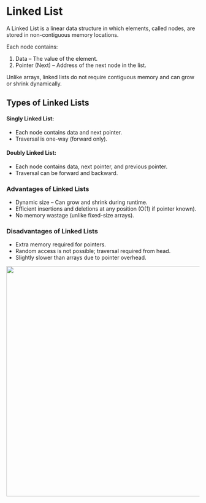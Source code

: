 # Linked List
A Linked List is a linear data structure in which elements, called nodes, are stored in non-contiguous memory locations.

Each node contains:
1. Data – The value of the element.
2. Pointer (Next) – Address of the next node in the list.

Unlike arrays, linked lists do not require contiguous memory and can grow or shrink dynamically.

## Types of Linked Lists

#### Singly Linked List:
- Each node contains data and next pointer.
- Traversal is one-way (forward only).

#### Doubly Linked List:
- Each node contains data, next pointer, and previous pointer.
- Traversal can be forward and backward.

### Advantages of Linked Lists
- Dynamic size – Can grow and shrink during runtime.
- Efficient insertions and deletions at any position (O(1) if pointer known).
- No memory wastage (unlike fixed-size arrays).

### Disadvantages of Linked Lists
- Extra memory required for pointers.
- Random access is not possible; traversal required from head.
- Slightly slower than arrays due to pointer overhead.


<img src="https://media.geeksforgeeks.org/wp-content/uploads/20250619155958124670/Linked-list.webp" width=600px>

